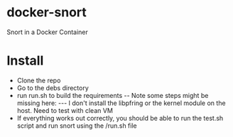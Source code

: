 docker-snort
============

Snort in a Docker Container

Install
============

- Clone the repo
- Go to the debs directory
- run run.sh to build the requirements
-- Note some steps might be missing here:
--- I don't install the libpfring or the kernel module on the host. Need to test with clean VM
- If everything works out correctly, you should be able to run the test.sh script and run snort using the /run.sh file
